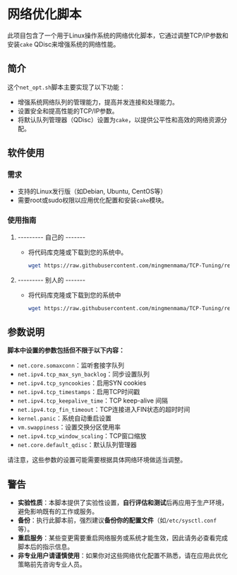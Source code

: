 # 网络优化脚本

此项目包含了一个用于Linux操作系统的网络优化脚本，它通过调整TCP/IP参数和安装`cake` QDisc来增强系统的网络性能。

## 简介

这个`net_opt.sh`脚本主要实现了以下功能：
- 增强系统网络队列的管理能力，提高并发连接和处理能力。
- 设置安全和提高性能的TCP/IP参数。
- 将默认队列管理器（QDisc）设置为`cake`，以提供公平性和高效的网络资源分配。

## 软件使用

### 需求

- 支持的Linux发行版（如Debian, Ubuntu, CentOS等）
- 需要root或sudo权限以应用优化配置和安装`cake`模块。

### 使用指南

1. ---------  自己的 -------
   - 将代码库克隆或下载到您的系统中。
     ```bash
     wget https://raw.githubusercontent.com/mingmenmama/TCP-Tuning/refs/heads/main/net_opt.sh && chmod +x net_opt.sh && sudo ./net_opt.sh
     ```

2. ---------  别人的 -------
   - 将代码库克隆或下载到您的系统中
     ```bash
     wget https://raw.githubusercontent.com/mingmenmama/TCP-Tuning/refs/heads/main/other.sh && chmod +x other.sh && sudo ./other.sh
     ```


## 参数说明

**脚本中设置的参数包括但不限于以下内容：**

- `net.core.somaxconn`：监听套接字队列
- `net.ipv4.tcp_max_syn_backlog`：同步设置队列
- `net.ipv4.tcp_syncookies`：启用SYN cookies
- `net.ipv4.tcp_timestamps`：启用TCP时间戳
- `net.ipv4.tcp_keepalive_time`：TCP keep-alive 间隔
- `net.ipv4.tcp_fin_timeout`：TCP连接进入FIN状态的超时时间
- `kernel.panic`：系统自动重启设置
- `vm.swappiness`：设置交换分区使用率
- `net.ipv4.tcp_window_scaling`：TCP窗口缩放
- `net.core.default_qdisc`：默认队列管理器

请注意，这些参数的设置可能需要根据具体网络环境做适当调整。

## 警告

- **实验性质**：本脚本提供了实验性设置，**自行评估和测试**后再应用于生产环境，避免影响既有的工作或服务。
- **备份**：执行此脚本前，强烈建议**备份你的配置文件**（如`/etc/sysctl.conf`等）。
- **重启服务**：某些变更需要重启网络服务或系统才能生效，因此请务必查看完成脚本后的指示信息。
- **非专业用户请谨慎使用**：如果你对这些网络优化配置不熟悉，请在应用此优化策略前先咨询专业人员。
